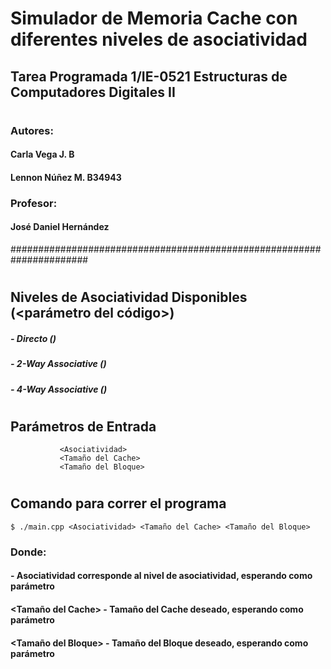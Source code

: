 # Simulador de Memoria Cache con diferentes niveles de asociatividad
## Tarea Programada 1/IE-0521 Estructuras de Computadores Digitales II
#
### Autores:
####         Carla Vega J.    B
####         Lennon Núñez M.  B34943
### Profesor: 
####   José Daniel Hernández
######################################################################
#
## Niveles de Asociatividad Disponibles (<parámetro del código>)
#####           - Directo ()
#####           - 2-Way Associative ()
#####           - 4-Way Associative ()
# 
## Parámetros de Entrada
               <Asociatividad>
               <Tamaño del Cache>
               <Tamaño del Bloque>
#
## Comando para correr el programa
    $ ./main.cpp <Asociatividad> <Tamaño del Cache> <Tamaño del Bloque>
###     Donde:
####  <asociatividad>      - Asociatividad corresponde al nivel de asociatividad, esperando como parámetro 
####  <Tamaño del Cache>   - Tamaño del Cache deseado, esperando como parámetro 
####  <Tamaño del Bloque> - Tamaño del Bloque deseado, esperando como parámetro 
